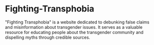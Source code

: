 # Fighting-Transphobia
"Fighting Transphobia" is a website dedicated to debunking false claims and misinformation about transgender issues. It serves as a valuable resource for educating people about the transgender community and dispelling myths through credible sources.
